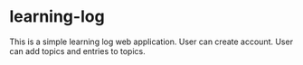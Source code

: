 # learning-log
This is a simple learning log web application.
User can create account.
User can add topics and entries to topics.
